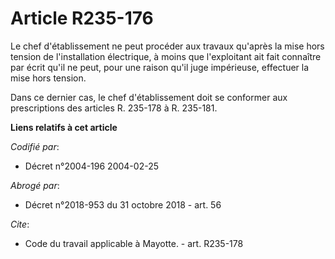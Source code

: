# Article R235-176

Le chef d'établissement ne peut procéder aux travaux qu'après la mise hors tension de l'installation électrique, à moins que
l'exploitant ait fait connaître par écrit qu'il ne peut, pour une raison qu'il juge impérieuse, effectuer la mise hors
tension. 

Dans ce dernier cas, le chef d'établissement doit se conformer aux prescriptions des articles R. 235-178 à R. 235-181.

**Liens relatifs à cet article**

_Codifié par_:

  - Décret n°2004-196 2004-02-25

_Abrogé par_:

  - Décret n°2018-953 du 31 octobre 2018 - art. 56

_Cite_:

  - Code du travail applicable à Mayotte. - art. R235-178
